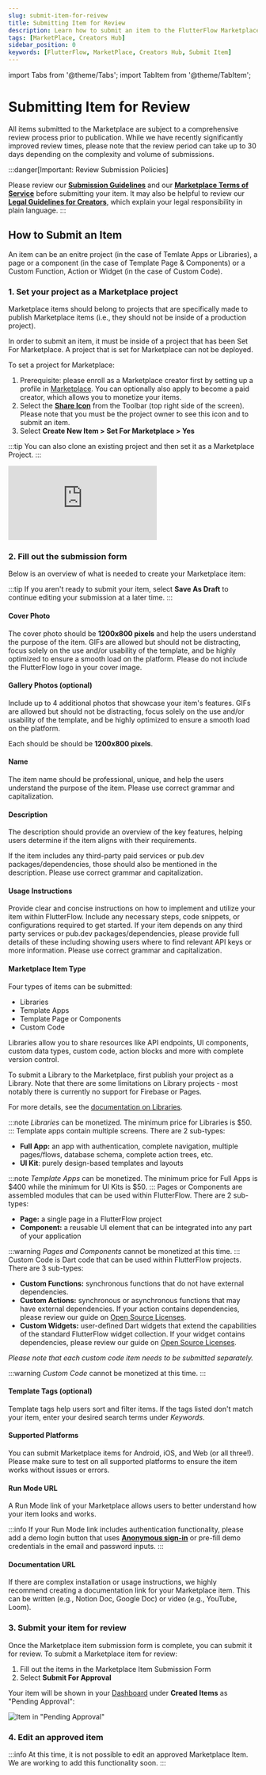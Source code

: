 ```yaml
---
slug: submit-item-for-reivew
title: Submitting Item for Review
description: Learn how to submit an item to the FlutterFlow Marketplace.
tags: [MarketPlace, Creators Hub]
sidebar_position: 0
keywords: [FlutterFlow, MarketPlace, Creators Hub, Submit Item]
---
```

import Tabs from '@theme/Tabs';
import TabItem from '@theme/TabItem';

# Submitting Item for Review

All items submitted to the Marketplace are subject to a comprehensive review process prior to publication. While we have recently significantly improved review times, please note that the review period can take up to 30 days depending on the complexity and volume of submissions.

:::danger[Important: Review Submission Policies]

Please review our [**Submission Guidelines**](submission-criteria.md) and our [**Marketplace Terms of Service**](https://flutterflow.io/tos-marketplace) before submitting your item. It may also be helpful to review our [**Legal Guidelines for Creators**](legal-guidelines-for-creators.md), which explain your legal responsibility in plain language.
:::

## How to Submit an Item

An item can be an enitre project (in the case of Temlate Apps or Libraries), a page or a component (in the case of Template Page & Components) or a Custom Function, Action or Widget (in the case of Custom Code).

### 1. Set your project as a Marketplace project

Marketplace items should belong to projects that are specifically made to publish Marketplace items (i.e., they should not be inside of a production project).

In order to submit an item, it must be inside of a project that has been Set For Marketplace. A project that is set for Marketplace can not be deployed.

To set a project for Marketplace:

1. Prerequisite: please enroll as a Marketplace creator first by setting up a profile in [Marketplace](https://marketplace.flutterflow.io/profile). You can optionally also apply to become a paid creator, which allows you to monetize your items.
2. Select the [**Share Icon**](../../intro/ff-ui/toolbar.md#share-project) from the Toolbar (top right side of the screen). Please note that you must be the project owner to see this icon and to submit an item.
3. Select **Create New Item > Set For Marketplace > Yes**

:::tip
You can also clone an existing project and then set it as a Marketplace Project.
:::

<div style={{
    position: 'relative',
    paddingBottom: 'calc(56.67989417989418% + 41px)', // Keeps the aspect ratio and additional padding
    height: 0,
    width: '100%'}}>
    <iframe
        src="https://www.loom.com/embed/238389017ff242db9e1e81c665f0dd16?sid=c227f4ad-9851-4a79-acde-2ff0b6fa6324"
        title=""
        style={{
            position: 'absolute',
            top: 0,
            left: 0,
            width: '100%',
            height: '100%',
            colorScheme: 'light'
        }}
        frameborder="0"
        loading="lazy"
        webkitAllowFullScreen
        mozAllowFullScreen
        allowFullScreen
        allow="clipboard-write">
    </iframe>
</div>
<p></p>

### 2. Fill out the submission form

Below is an overview of what is needed to create your Marketplace item:

:::tip
If you aren't ready to submit your item, select **Save As Draft** to continue editing your submission at a later time.
:::

#### Cover Photo

The cover photo should be **1200x800 pixels** and help the users understand the purpose of the item. GIFs are allowed but should not be distracting, focus solely on the use and/or usability of the template, and be highly optimized to ensure a smooth load on the platform. Please do not include the FlutterFlow logo in your cover image.

#### Gallery Photos (optional)

Include up to 4 additional photos that showcase your item's features. GIFs are allowed but should not be distracting, focus solely on the use and/or usability of the template, and be highly optimized to ensure a smooth load on the platform. 

Each should be should be **1200x800 pixels**.

#### Name

The item name should be professional, unique, and help the users understand the purpose of the item. Please use correct grammar and capitalization.

#### Description

The description should provide an overview of the key features, helping users determine if the item aligns with their requirements. 

If the item includes any third-party paid services or pub.dev packages/dependencies, those should also be mentioned in the description. Please use correct grammar and capitalization.

#### Usage Instructions

Provide clear and concise instructions on how to implement and utilize your item within FlutterFlow. Include any necessary steps, code snippets, or configurations required to get started. If your item depends on any third party services or pub.dev packages/dependencies, please provide full details of these including showing users where to find relevant API keys or more information. Please use correct grammar and capitalization.

#### Marketplace Item Type

Four types of items can be submitted:

- Libraries
- Template Apps
- Template Page or Components
- Custom Code

<Tabs>
<TabItem value="1" label="Libraries" default>
Libraries allow you to share resources like API endpoints, UI components, custom data types, custom code, action blocks and more with complete version control.

To submit a Library to the Marketplace, first publish your project as a Library. Note that there are some limitations on Library projects - most notably there is currently no support for Firebase or Pages.

For more details, see the [documentation on Libraries](/docs/resources/projects/libraries.md).

:::note
*Libraries* can be monetized. The minimum price for Libraries is $50.
:::
</TabItem>
<TabItem value="2" label="Template App" default>
Template apps contain multiple screens. There are 2 sub-types:

- **Full App:** an app with authentication, complete navigation, multiple pages/flows, database schema, complete action trees, etc.
- **UI Kit**: purely design-based templates and layouts

:::note
*Template Apps* can be monetized. The minimum price for Full Apps is $400 while the minimum for UI Kits is $50.
:::
</TabItem>
<TabItem value="3" label="Page or Component">
Pages or Components are assembled modules that can be used within FlutterFlow. There are 2 sub-types:

- **Page:** a single page in a FlutterFlow project
- **Component:** a reusable UI element that can be integrated into any part of your application

:::warning
*Pages and Components* cannot be monetized at this time.
:::
</TabItem>
<TabItem value="4" label="Custom Code">
Custom Code is Dart code that can be used within FlutterFlow projects. There are 3 sub-types:

- **Custom Functions:** synchronous functions that do not have external dependencies.
- **Custom Actions:** synchronous or asynchronous functions that may have external dependencies. If your action contains dependencies, please review our guide on [Open Source Licenses](legal-guidelines-for-creators.md).
- **Custom Widgets:** user-defined Dart widgets that extend the capabilities of the standard FlutterFlow widget collection. If your widget contains dependencies, please review our guide on [Open Source Licenses](legal-guidelines-for-creators.md).

*Please note that each custom code item needs to be submitted separately.*

:::warning
*Custom Code* cannot be monetized at this time.
:::
</TabItem>
</Tabs>

#### Template Tags (optional)

Template tags help users sort and filter items. If the tags listed don't match your item, enter your desired search terms under *Keywords*.

#### Supported Platforms

You can submit Marketplace items for Android, iOS, and Web (or all three!). Please make sure to test on all supported platforms to ensure the item works without issues or errors.

#### Run Mode URL

A Run Mode link of your Marketplace allows users to better understand how your item looks and works.

:::info
If your Run Mode link includes authentication functionality, please add a demo login button that uses [**Anonymous sign-in**](../../ff-integrations/authentication/firebase-auth/anonymous-login.md) or pre-fill demo credentials in the email and password inputs.
:::

#### Documentation URL

If there are complex installation or usage instructions, we highly recommend creating a documentation link for your Marketplace item. This can be written (e.g., Notion Doc, Google Doc) or video (e.g., YouTube, Loom).

### 3. Submit your item for review

Once the Marketplace item submission form is complete, you can submit it for review. To submit a Marketplace item for review:

1. Fill out the items in the Marketplace Item Submission Form
2. Select **Submit For Approval**

Your item will be shown in your [Dashboard](https://marketplace.flutterflow.io/dashboard) under **Created Items** as "Pending Approval":

![Item in "Pending Approval"](../imgs/image.avif)

### 4. Edit an approved item

:::info
At this time, it is not possible to edit an approved Marketplace Item. We are working to add this functionality soon.
:::
